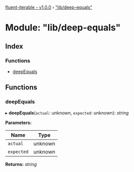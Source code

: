 [fluent-iterable - v1.0.0](../README.md) › ["lib/deep-equals"](_lib_deep_equals_.md)

# Module: "lib/deep-equals"

## Index

### Functions

* [deepEquals](_lib_deep_equals_.md#deepequals)

## Functions

###  deepEquals

▸ **deepEquals**(`actual`: unknown, `expected`: unknown): *string*

**Parameters:**

Name | Type |
------ | ------ |
`actual` | unknown |
`expected` | unknown |

**Returns:** *string*

